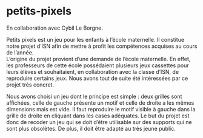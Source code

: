 # petits-pixels

En collaboration avec Cybil Le Borgne.

Petits pixels est un jeu pour les enfants à l’école maternelle. Il constitue notre projet d’ISN afin de mettre à profit les compétences acquises au cours de l’année.  
L’origine du projet provient d’une demande de l’école maternelle. En effet, les professeurs de cette école possédaient plusieurs jeux cassettes pour leurs élèves et souhaitaient, en collaboration avec la classe d’ISN, de reproduire certains jeux. Nous avons tout de suite été intéressées par ce projet très concret. 

Nous avons choisi un jeu dont le principe est simple : deux grilles sont affichées, celle de gauche présente un motif et celle de droite a les mêmes dimensions mais est vide. Il faut reproduire le motif visible à gauche dans la grille de droite en cliquant dans les cases adéquates. Le but du projet est donc de recoder un jeu qui se doit d’être utilisable sur des supports qui ne sont plus obsolètes. De plus, il doit être adapté au très jeune public.
